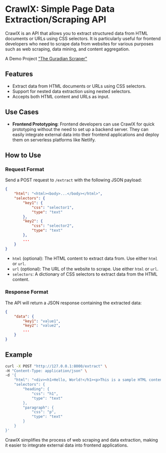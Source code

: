 # CrawlX: Simple Page Data Extraction/Scraping API

CrawlX is an API that allows you to extract structured data from HTML documents or URLs using CSS selectors. It is particularly useful for frontend developers who need to scrape data from websites for various purposes such as web scraping, data mining, and content aggregation.

A Demo Project ["The Guradian Scraper"](https://github.com/NotoriousArnav/simple_alpine_axios_prj)
## Features

- Extract data from HTML documents or URLs using CSS selectors.
- Support for nested data extraction using nested selectors.
- Accepts both HTML content and URLs as input.

## Use Cases

- **Frontend Prototyping**: Frontend developers can use CrawlX for quick prototyping without the need to set up a backend server. They can easily integrate external data into their frontend applications and deploy them on serverless platforms like Netlify.

## How to Use

### Request Format

Send a POST request to `/extract` with the following JSON payload:

```json
{
    "html": "<html><body>...</body></html>",
    "selectors": {
        "key1": {
            "css": "selector1",
            "type": "text"
        },
        "key2": {
            "css": "selector2",
            "type": "text"
        },
        ...
    }
}
```

- `html` (optional): The HTML content to extract data from. Use either `html` or `url`.
- `url` (optional): The URL of the website to scrape. Use either `html` or `url`.
- `selectors`: A dictionary of CSS selectors to extract data from the HTML content.

### Response Format

The API will return a JSON response containing the extracted data:

```json
{
    "data": {
        "key1": "value1",
        "key2": "value2",
        ...
    }
}
```

## Example

```bash
curl -X POST "http://127.0.0.1:8000/extract" \
-H "Content-Type: application/json" \
-d '{
    "html": "<div><h1>Hello, World!</h1><p>This is a sample HTML content</p></div>",
    "selectors": {
        "heading": {
            "css": "h1",
            "type": "text"
        },
        "paragraph": {
            "css": "p",
            "type": "text"
        }
    }
}'
```

CrawlX simplifies the process of web scraping and data extraction, making it easier to integrate external data into frontend applications.